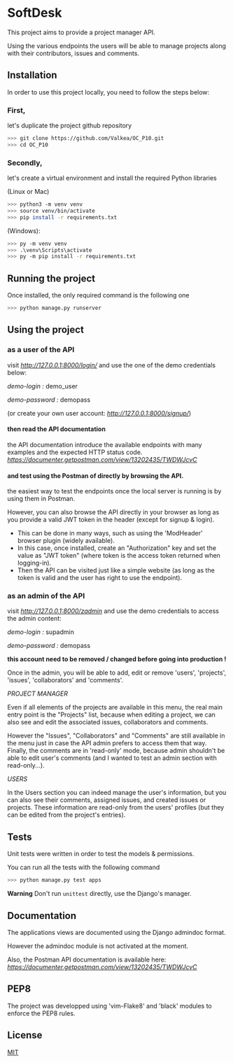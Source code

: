 # SoftDesk

This project aims to provide a project manager API.

Using the various endpoints the users will be able to manage projects along with their contributors, issues and comments.

## Installation

In order to use this project locally, you need to follow the steps below:

### First, 
let's duplicate the project github repository

```bash
>>> git clone https://github.com/Valkea/OC_P10.git
>>> cd OC_P10
```

### Secondly,
let's create a virtual environment and install the required Python libraries

(Linux or Mac)
```bash
>>> python3 -m venv venv
>>> source venv/bin/activate
>>> pip install -r requirements.txt
```

(Windows):
```bash
>>> py -m venv venv
>>> .\venv\Scripts\activate
>>> py -m pip install -r requirements.txt
```

## Running the project

Once installed, the only required command is the following one

```bash
>>> python manage.py runserver
```

## Using the project

### as a user of the API

visit *http://127.0.0.1:8000/login/* and use the one of the demo credentials below:

*demo-login :* demo_user

*demo-password :* demopass

(or create your own user account: *http://127.0.0.1:8000/signup/*)

#### then read the API documentation

the API documentation introduce the available endpoints with many examples and the expected HTTP status code.
*https://documenter.getpostman.com/view/13202435/TWDWJcvC*

#### and test using the Postman of directly by browsing the API.

the easiest way to test the endpoints once the local server is running is by using them in Postman.

However, you can also browse the API directly in your browser as long as you provide a valid JWT token in the header (except for signup & login).
- This can be done in many ways, such as using the 'ModHeader' browser plugin (widely available).
- In this case, once installed, create an "Authorization" key and set the value as "JWT token" (where token is the access token returned when logging-in).
- Then the API can be visited just like a simple website (as long as the token is valid and the user has right to use the endpoint).

### as an admin of the API

visit *http://127.0.0.1:8000/zadmin* and use the demo credentials to access the admin content:

*demo-login :* supadmin

*demo-password :* demopass

**this account need to be removed / changed before going into production !**

Once in the admin, you will be able to add, edit or remove 'users', 'projects', 'issues', 'collaborators' and 'comments'.

*PROJECT MANAGER*

Even if all elements of the projects are available in this menu, the real main entry point is the "Projects" list, because when editing a project, we can also see and edit the associated issues, collaborators and comments.

However the "Issues", "Collaborators" and "Comments" are still available in the menu just in case the API admin prefers to access them that way. Finally, the comments are in 'read-only' mode, because admin shouldn't be able to edit user's comments (and I wanted to test an admin section with read-only...).

*USERS*

In the Users section you can indeed manage the user's information, but you can also see their comments, assigned issues, and created issues or projects.
These information are read-only from the users' profiles (but they can be edited from the project's entries).


## Tests
Unit tests were written in order to test the models & permissions.

You can run all the tests with the following command
```bash
>>> python manage.py test apps
```
**Warning**
Don't run `unittest` directly, use the Django's manager.


## Documentation

The applications views are documented using the Django admindoc format.

However the admindoc module is not activated at the moment.

Also, the Postman API documentation is available here: 
*https://documenter.getpostman.com/view/13202435/TWDWJcvC*


## PEP8

The project was developped using 'vim-Flake8' and 'black' modules to enforce the PEP8 rules.


## License
[MIT](https://choosealicense.com/licenses/mit/)
